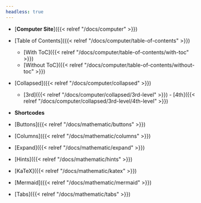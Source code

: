 ```yaml
---
headless: true
---
```


- [**Computer Site**]({{< relref "/docs/computer" >}})
- [Table of Contents]({{< relref "/docs/computer/table-of-contents" >}})
  - [With ToC]({{< relref "/docs/computer/table-of-contents/with-toc" >}})
  - [Without ToC]({{< relref "/docs/computer/table-of-contents/without-toc" >}})
- [Collapsed]({{< relref "/docs/computer/collapsed" >}})

  - [3rd]({{< relref "/docs/computer/collapsed/3rd-level" >}}) - [4th]({{< relref "/docs/computer/collapsed/3rd-level/4th-level" >}})
    <br />

- **Shortcodes**
- [Buttons]({{< relref "/docs/mathematic/buttons" >}})
- [Columns]({{< relref "/docs/mathematic/columns" >}})
- [Expand]({{< relref "/docs/mathematic/expand" >}})
- [Hints]({{< relref "/docs/mathematic/hints" >}})
- [KaTeX]({{< relref "/docs/mathematic/katex" >}})
- [Mermaid]({{< relref "/docs/mathematic/mermaid" >}})
- [Tabs]({{< relref "/docs/mathematic/tabs" >}})
  <br />
